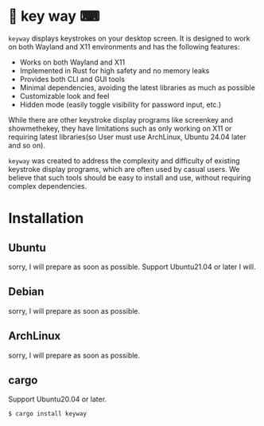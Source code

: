 # 🔑 key way ⌨
`keyway` displays keystrokes on your desktop screen. It is designed to work on both Wayland and X11 environments and has the following features:

* Works on both Wayland and X11
* Implemented in Rust for high safety and no memory leaks
* Provides both CLI and GUI tools
* Minimal dependencies, avoiding the latest libraries as much as possible
* Customizable look and feel
* Hidden mode (easily toggle visibility for password input, etc.)

While there are other keystroke display programs like screenkey and showmethekey, they have limitations such as only working on X11 or requiring latest libraries(so User must use ArchLinux, Ubuntu 24.04 later and so on).

`keyway` was created to address the complexity and difficulty of existing keystroke display programs, which are often used by casual users. We believe that such tools should be easy to install and use, without requiring complex dependencies.


# Installation
## Ubuntu
sorry, I will prepare as soon as possible.
Support Ubuntu21.04 or later I will.

## Debian
sorry, I will prepare as soon as possible.


## ArchLinux
sorry, I will prepare as soon as possible.


## cargo
Support Ubuntu20.04 or later.

```sh
$ cargo install keyway
```
